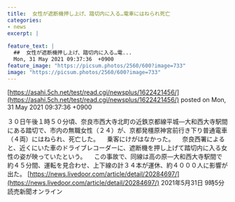 ```yaml
---
title:  女性が遮断機押し上げ、踏切内に入る…電車にはねられ死亡  
categories:
- news
excerpt: |
  
feature_text: |
  ##  女性が遮断機押し上げ、踏切内に入る…電...
  Mon, 31 May 2021 09:37:36  +0900
feature_image: "https://picsum.photos/2560/600?image=733"
image: "https://picsum.photos/2560/600?image=733"
---
```


[https://asahi.5ch.net/test/read.cgi/newsplus/1622421456/](https://asahi.5ch.net/test/read.cgi/newsplus/1622421456/)
posted on Mon, 31 May 2021 09:37:36  +0900

<!--more-->

３０日午後１時５０分頃、奈良市西大寺北町の近鉄京都線平城—大和西大寺駅間にある踏切で、市内の無職女性（２４）が、京都発橿原神宮前行き下り普通電車（４両）にはねられ、死亡した。 　乗客にけがはなかった。 　奈良西署によると、近くにいた車のドライブレコーダーに、遮断機を押し上げて踏切内に入る女性の姿が映っていたという。 　この事故で、同線は高の原—大和西大寺駅間で約４５分間、運転を見合わせ、上下線の計３４本が運休、約４０００人に影響が出た。 [https://news.livedoor.com/article/detail/20284697/](https://news.livedoor.com/article/detail/20284697/) 2021年5月31日 9時5分 読売新聞オンライン
